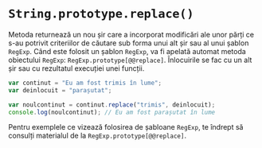 # `String.prototype.replace()`

Metoda returnează un nou șir care a incorporat modificări ale unor părți ce s-au potrivit criteriilor de căutare sub forma unui alt șir sau al unui șablon `RegExp`. Când este folosit un șablon `RegExp`, va fi apelată automat metoda obiectului `RegExp`: `RegExp.prototype[@@replace]`.
Înlocuirile se fac cu un alt șir sau cu rezultatul execuției unei funcții.

```javascript
var continut = "Eu am fost trimis în lume";
var deinlocuit = "parașutat";

var noulcontinut = continut.replace("trimis", deinlocuit);
console.log(noulcontinut); // Eu am fost parașutat în lume
```

Pentru exemplele ce vizează folosirea de șabloane `RegExp`, te îndrept să consulți materialul de la `RegExp.prototype[@@replace]`.
